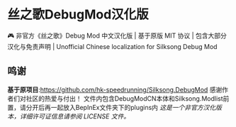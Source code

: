 # 丝之歌DebugMod汉化版
🎮 非官方《丝之歌》Debug Mod 中文汉化版 | 基于原版 MIT 协议 | 包含大部分汉化与免责声明 | Unofficial Chinese localization for Silksong Debug Mod
## 鸣谢
**基于原项目**:https://github.com/hk-speedrunning/Silksong.DebugMod
感谢作者们对社区的热爱与付出！
文件内包含DebugModCN本体和Silksong.Modlist前置，请分开后再一起放入BepInEx文件夹下的plugins内
*这是一个非官方汉化版本，详细许可证信息请参阅 LICENSE 文件。*
